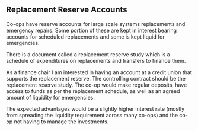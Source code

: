 ## Replacement Reserve Accounts

Co-ops have reserve accounts for large scale systems replacements and emergency repairs.  Some portion of these are kept in interest bearing accounts for scheduled replacements and some is kept liquid for emergencies.

There is a document called a replacement reserve study which is a schedule of expenditures on replacements and transfers to finance them.  

As a finance chair I am interested in having an account at a credit union that supports the replacement reserve.  The controlling contract should be the replacement reserve study.  The co-op would make regular deposits, have access to funds as per the replacement schedule, as well as an agreed amount of liquidity for emergencies.

The expected advantages would be a slightly higher interest rate (mostly from spreading the liquidity requirement across many co-ops) and the co-op not having to manage the investments.

 